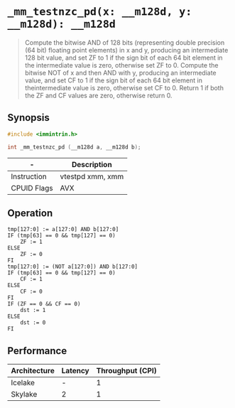 `_mm_testnzc_pd(x: __m128d, y: __m128d): __m128d`
=================================================

> Compute the bitwise AND of 128 bits (representing double precision (64 bit) floating point elements) in x and y, producing an intermediate 128 bit value, and set ZF to 1 if the sign bit of each 64 bit element in the intermediate value is zero, otherwise set ZF to 0. Compute the bitwise NOT of x and then AND with y, producing an intermediate value, and set CF to 1 if the sign bit of each 64 bit element in theintermediate value is zero, otherwise set CF to 0. Return 1 if both the ZF and CF values are zero, otherwise return 0.

## Synopsis

```c
#include <immintrin.h>

int _mm_testnzc_pd (__m128d a, __m128d b);
```

| -           | Description      |
| ----------- | ---------------- |
| Instruction | vtestpd xmm, xmm |
| CPUID Flags | AVX              |

## Operation

```
tmp[127:0] := a[127:0] AND b[127:0]
IF (tmp[63] == 0 && tmp[127] == 0)
	ZF := 1
ELSE
	ZF := 0
FI
tmp[127:0] := (NOT a[127:0]) AND b[127:0]
IF (tmp[63] == 0 && tmp[127] == 0)
	CF := 1
ELSE
	CF := 0
FI
IF (ZF == 0 && CF == 0)
	dst := 1
ELSE
	dst := 0
FI
```

## Performance

| Architecture | Latency | Throughput (CPI) |
| ------------ | ------- | ---------------- |
| Icelake      | -       | 1                |
| Skylake      | 2       | 1                |
